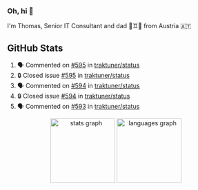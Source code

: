 ### Oh, hi 👋

I'm Thomas, Senior IT Consultant and dad 👶♊️👶 from Austria 🇦🇹

<!--
**traktuner/traktuner** is a ✨ _special_ ✨ repository because its `README.md` (this file) appears on your GitHub profile.

Here are some ideas to get you started:

- 🔭 I’m currently working on ...
- 🌱 I’m currently learning ...
- 👯 I’m looking to collaborate on ...
- 🤔 I’m looking for help with ...
- 💬 Ask me about ...
- 📫 How to reach me: ...
- 😄 Pronouns: ...
- ⚡ Fun fact: ...
-->

</div>

## GitHub Stats
<!--START_SECTION:activity-->
1. 🗣 Commented on [#595](https://github.com/traktuner/status/issues/595#issuecomment-2868749249) in [traktuner/status](https://github.com/traktuner/status)
2. 🔒 Closed issue [#595](https://github.com/traktuner/status/issues/595) in [traktuner/status](https://github.com/traktuner/status)
3. 🗣 Commented on [#594](https://github.com/traktuner/status/issues/594#issuecomment-2868749233) in [traktuner/status](https://github.com/traktuner/status)
4. 🔒 Closed issue [#594](https://github.com/traktuner/status/issues/594) in [traktuner/status](https://github.com/traktuner/status)
5. 🗣 Commented on [#593](https://github.com/traktuner/status/issues/593#issuecomment-2868749225) in [traktuner/status](https://github.com/traktuner/status)
<!--END_SECTION:activity-->

<div align="center">
  <img src="https://github-readme-stats.vercel.app/api?username=traktuner&hide_title=false&hide_rank=false&show_icons=true&include_all_commits=true&count_private=true&disable_animations=false&theme=dracula&locale=en&hide_border=false&order=1" height="150" alt="stats graph"  />
  <img src="https://github-readme-stats.vercel.app/api/top-langs?username=traktuner&locale=en&hide_title=false&layout=compact&card_width=320&langs_count=5&theme=dracula&hide_border=false&order=2" height="150" alt="languages graph"  />
</div>

